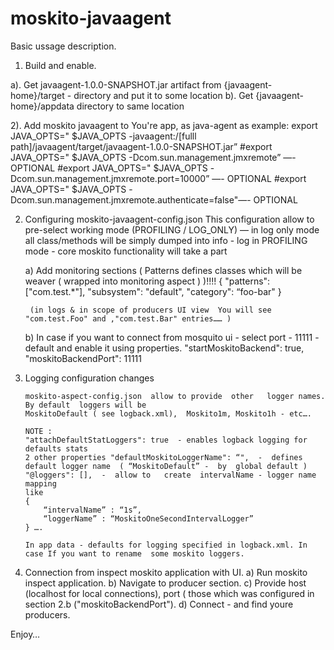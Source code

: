 moskito-javaagent
=================


Basic ussage description.

1) Build and enable.

  a). Get javaagent-1.0.0-SNAPSHOT.jar  artifact from {javaagent-home}/target - directory  and   put it to  some location
  b). Get {javaagent-home}/appdata  directory to same location

2). Add  moskito javaagent to You're app, as  java-agent
   	as example:
			export JAVA_OPTS=" $JAVA_OPTS -javaagent:/[fulll   path]/javaagent/target/javaagent-1.0.0-SNAPSHOT.jar”
			#export JAVA_OPTS=" $JAVA_OPTS -Dcom.sun.management.jmxremote”     —- OPTIONAL
			#export JAVA_OPTS=" $JAVA_OPTS -Dcom.sun.management.jmxremote.port=10000” —- OPTIONAL
			#export JAVA_OPTS=" $JAVA_OPTS -Dcom.sun.management.jmxremote.authenticate=false"—- OPTIONAL


2) Configuring moskito-javaagent-config.json
     This configuration allow to pre-select   working mode (PROFILING / LOG_ONLY)  — in log only mode all   class/methods  will be simply dumped into  info - log
  	 in PROFILING mode - core  moskito functionality will  take a part

	a) Add monitoring sections ( Patterns  defines classes which will be weaver ( wrapped into monitoring aspect ) )!!!!
        {
            "patterns": ["com.test.*"],
            "subsystem": "default",
            "category": “foo-bar"
        }

		(in logs & in scope of producers UI view  You will see "com.test.Foo" and ,"com.test.Bar" entries…… )

	b)	In case if you want to connect  from  mosquito ui - select   port  - 11111 - default and  enable  it  using  properties.
 			 "startMoskitoBackend": true,
  			 "moskitoBackendPort": 11111

3)  Logging configuration changes

		moskito-aspect-config.json  allow to provide  other   logger names.  By default  loggers will be
		MoskitoDefault ( see logback.xml),  Moskito1m, Moskito1h - etc….

		NOTE :
 		"attachDefaultStatLoggers": true  - enables logback logging for defaults stats
		2 other properties "defaultMoskitoLoggerName": “",  -  defines default logger name  ( “MoskitoDefault” -  by  global default )
		"@loggers": [],  -  allow to   create  intervalName - logger name mapping
 		like
 		{
 			“intervalName” : “1s”,
			“loggerName” : “MoskitoOneSecondIntervalLogger”
		} ….

		In app data - defaults for logging specified in logback.xml. In case If you want to rename  some moskito loggers.

4) Connection from inspect moskito application with UI.
    a) Run moskito inspect application.
    b) Navigate to producer section.
    c) Provide host (localhost for local connections), port ( those  which was configured in section 2.b ("moskitoBackendPort").
    d) Connect - and find youre producers.

Enjoy…